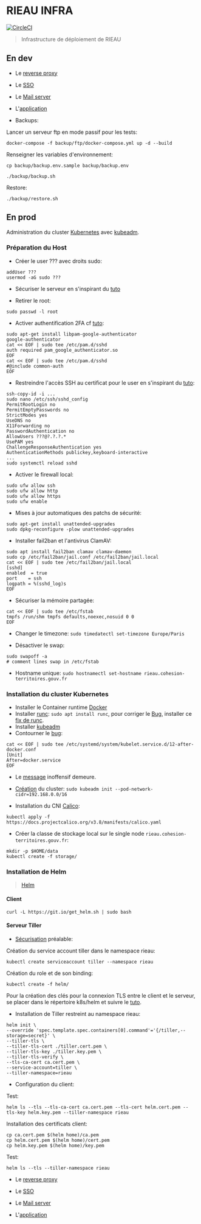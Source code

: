 # RIEAU INFRA

[![CircleCI](https://circleci.com/gh/MTES-MCT/rieau-infra/tree/master.svg?style=svg)](https://circleci.com/gh/MTES-MCT/rieau-infra/tree/master)

> Infrastructure de déploiement de RIEAU

## En dev

* Le [reverse proxy](reverse-proxy/README)

* Le [SSO](sso/README)

* Le [Mail server](mail/README)

* L'[application](app/README)

* Backups:

Lancer un serveur ftp en mode passif pour les tests:

```shell
docker-compose -f backup/ftp/docker-compose.yml up -d --build
```

Renseigner les variables d'environnement:

```shell
cp backup/backup.env.sample backup/backup.env
```

```shell
./backup/backup.sh
```

Restore:

```shell
./backup/restore.sh
```

## En prod

Administration du cluster [Kubernetes](https://kubernetes.io) avec [kubeadm](https://kubernetes.io/docs/reference/setup-tools/kubeadm/).

### Préparation du Host

* Créer le user ??? avec droits sudo:

```shell
addUser ???
usermod -aG sudo ???
```

* Sécuriser le serveur en s'inspirant du [tuto](https://gist.github.com/lokhman/cc716d2e2d373dd696b2d9264c0287a3)

* Retirer le root:

```shell
sudo passwd -l root
```

* Activer authentification 2FA cf [tuto](https://www.digitalocean.com/community/tutorials/how-to-set-up-multi-factor-authentication-for-ssh-on-ubuntu-16-04):

```shell
sudo apt-get install libpam-google-authenticator
google-authenticator
cat << EOF | sudo tee /etc/pam.d/sshd
auth required pam_google_authenticator.so
EOF
cat << EOF | sudo tee /etc/pam.d/sshd
#@include common-auth
EOF
```

* Restreindre l'accès SSH au certificat pour le user en s'inspirant du [tuto](https://medium.com/@jasonrigden/hardening-ssh-1bcb99cd4cef):

```shell
ssh-copy-id -i ...
sudo nano /etc/ssh/sshd_config
PermitRootLogin no
PermitEmptyPasswords no
StrictModes yes
UseDNS no
X11Forwarding no
PasswordAuthentication no
AllowUsers ???@?.?.?.*
UsePAM yes
ChallengeResponseAuthentication yes
AuthenticationMethods publickey,keyboard-interactive
...
sudo systemctl reload sshd
```

* Activer le firewall local:

```shell
sudo ufw allow ssh
sudo ufw allow http
sudo ufw allow https
sudo ufw enable
```

* Mises à jour automatiques des patchs de sécurité:

```shell
sudo apt-get install unattended-upgrades
sudo dpkg-reconfigure -plow unattended-upgrades
```

* Installer fail2ban et l'antivirus ClamAV:

```shell
sudo apt install fail2ban clamav clamav-daemon
sudo cp /etc/fail2ban/jail.conf /etc/fail2ban/jail.local
cat << EOF | sudo tee /etc/fail2ban/jail.local
[sshd]
enabled  = true
port    = ssh
logpath = %(sshd_log)s
EOF
```

* Sécuriser la mémoire partagée:

```shell
cat << EOF | sudo tee /etc/fstab
tmpfs /run/shm tmpfs defaults,noexec,nosuid 0 0
EOF
```

* Changer le timezone: `sudo timedatectl set-timezone Europe/Paris`

* Désactiver le swap:

```shell
sudo swapoff -a
# comment lines swap in /etc/fstab
```

* Hostname unique: `sudo hostnamectl set-hostname rieau.cohesion-territoires.gouv.fr`

### Installation du cluster Kubernetes

* Installer le Container runtime [Docker](https://kubernetes.io/docs/setup/production-environment/container-runtimes/#docker)
* Installer [runc](https://github.com/opencontainers/runc): `sudo apt install runc`, pour corriger le [Bug](https://github.com/kubernetes/kubernetes/issues/76531), installer ce [fix de runc](https://github.com/youurayy/runc/releases/tag/v1.0.0-rc8-slice-fix-2).
* Installer [kubeadm](https://kubernetes.io/fr/docs/setup/independent/install-kubeadm/)
* Contourner le [bug](https://github.com/kubernetes/kubernetes/issues/56850):

```shell
cat << EOF | sudo tee /etc/systemd/system/kubelet.service.d/12-after-docker.conf
[Unit]
After=docker.service
EOF
```

* Le [message](https://github.com/kubernetes/kubernetes/issues/71887) inoffensif demeure.

* [Création](https://kubernetes.io/fr/docs/setup/independent/create-cluster-kubeadm/) du cluster: `sudo kubeadm init --pod-network-cidr=192.168.0.0/16`
* Installation du CNI [Calico](https://docs.projectcalico.org/v3.8/getting-started/kubernetes/):

```shell
kubectl apply -f https://docs.projectcalico.org/v3.8/manifests/calico.yaml
```

* Créer la classe de stockage local sur le single node `rieau.cohesion-territoires.gouv.fr`:

```shell
mkdir -p $HOME/data
kubectl create -f storage/
```

### Installation de Helm

> [Helm](https://helm.sh/docs/using_helm/#installing-helm)

#### Client

```shell
curl -L https://git.io/get_helm.sh | sudo bash
```

#### Serveur Tiller

* [Sécurisation](https://helm.sh/docs/using_helm/#securing-your-helm-installation) préalable:

Création du service account tiller dans le namespace rieau:

```shell
kubectl create serviceaccount tiller --namespace rieau
```

Création du role et de son binding:

```shell
kubectl create -f helm/
```

Pour la création des clés pour la connexion TLS entre le client et le serveur, se placer dans le répertoire k8s/helm et suivre le [tuto](https://helm.sh/docs/using_helm/#using-ssl-between-helm-and-tiller).

* Installation de Tiller restreint au namespace rieau:

```shell
helm init \
--override 'spec.template.spec.containers[0].command'='{/tiller,--storage=secret}' \
--tiller-tls \
--tiller-tls-cert ./tiller.cert.pem \
--tiller-tls-key ./tiller.key.pem \
--tiller-tls-verify \
--tls-ca-cert ca.cert.pem \
--service-account=tiller \
--tiller-namespace=rieau
```

* Configuration du client:

Test:

```shell
helm ls --tls --tls-ca-cert ca.cert.pem --tls-cert helm.cert.pem --tls-key helm.key.pem --tiller-namespace rieau
```

Installation des certificats client:

```shell
cp ca.cert.pem $(helm home)/ca.pem
cp helm.cert.pem $(helm home)/cert.pem
cp helm.key.pem $(helm home)/key.pem
```

Test:

```shell
helm ls --tls --tiller-namespace rieau
```

* Le [reverse proxy](reverse-proxy/README)

* Le [SSO](sso/README)

* Le [Mail server](mail/README)

* L'[application](app/README)
